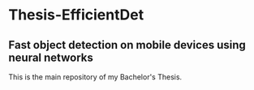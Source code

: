 # Thesis-EfficientDet

## Fast object detection on mobile devices using neural networks

This is the main repository of my Bachelor's Thesis.
